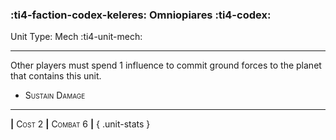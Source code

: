 ### :ti4-faction-codex-keleres: **Omniopiares** :ti4-codex:

Unit Type: Mech :ti4-unit-mech:

---

Other players must spend 1 influence to commit ground forces to the planet that contains this unit.

* <span style="font-variant:small-caps;">Sustain Damage</span> 

---

__|__ <span style="font-variant:small-caps;">Cost 2</span> __|__ <span style="font-variant:small-caps;">Combat 6</span> __|__
{ .unit-stats }
